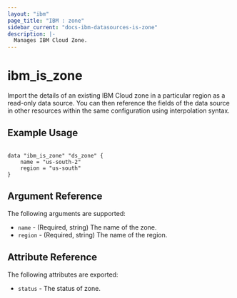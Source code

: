 ```yaml
---
layout: "ibm"
page_title: "IBM : zone"
sidebar_current: "docs-ibm-datasources-is-zone"
description: |-
  Manages IBM Cloud Zone.
---
```


# ibm\_is_zone

Import the details of an existing IBM Cloud zone in a particular region as a read-only data source. You can then reference the fields of the data source in other resources within the same configuration using interpolation syntax.


## Example Usage

```hcl

data "ibm_is_zone" "ds_zone" {
    name = "us-south-2"
    region = "us-south"
}

```

## Argument Reference

The following arguments are supported:

* `name` - (Required, string) The name of the zone.
* `region` - (Required, string) The name of the region.

## Attribute Reference

The following attributes are exported:

* `status` - The status of zone.